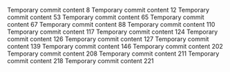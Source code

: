 Temporary commit content 8
Temporary commit content 12
Temporary commit content 53
Temporary commit content 65
Temporary commit content 67
Temporary commit content 88
Temporary commit content 110
Temporary commit content 117
Temporary commit content 124
Temporary commit content 126
Temporary commit content 127
Temporary commit content 139
Temporary commit content 146
Temporary commit content 202
Temporary commit content 208
Temporary commit content 211
Temporary commit content 218
Temporary commit content 221
